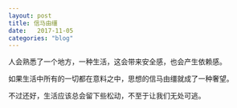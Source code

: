 ```yaml
---
layout: post
title: 信马由缰
date:   2017-11-05
categories: "blog"
---
```


人会熟悉了一个地方，一种生活，这会带来安全感，也会产生依赖感。

如果生活中所有的一切都在意料之中，思想的信马由缰就成了一种奢望。  

不过还好，生活应该总会留下些松动，不至于让我们无处可逃。
